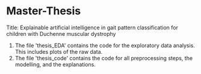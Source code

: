 # Master-Thesis

Title: Explainable artificial intelligence in gait pattern classification for children with Duchenne muscular dystrophy

1) The file 'thesis_EDA' contains the code for the exploratory data analysis. This includes plots of the raw data.
2) The file 'thesis_code' contains the code for all preprocessing steps, the modelling, and the explanations.
